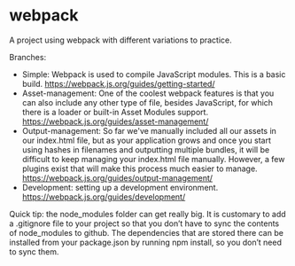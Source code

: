 # webpack
A project using webpack with different variations to practice.


Branches:
 - Simple: Webpack is used to compile JavaScript modules. This is a basic build. https://webpack.js.org/guides/getting-started/
 - Asset-management: One of the coolest webpack features is that you can also include any other type of file, besides JavaScript, for which there is a loader or built-in Asset Modules support. https://webpack.js.org/guides/asset-management/
 - Output-management: So far we've manually included all our assets in our index.html file, but as your application grows and once you start using hashes in filenames and outputting multiple bundles, it will be difficult to keep managing your index.html file manually. However, a few plugins exist that will make this process much easier to manage. https://webpack.js.org/guides/output-management/
 - Development: setting up a development environment. https://webpack.js.org/guides/development/
 

Quick tip: the node_modules folder can get really big. It is customary to add a .gitignore file to your project so that you don’t have to sync the contents of node_modules to github. The dependencies that are stored there can be installed from your package.json by running npm install, so you don’t need to sync them.
